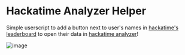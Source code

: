 # Hackatime Analyzer Helper

Simple userscript to add a button next to user's names in [hackatime's leaderboard](https://hackatime.hackclub.com/leaderboards) to open their data in [hackatime analyzer](https://hackatime-analyzer.pages.dev)!

![image](https://github.com/user-attachments/assets/4fd17fb5-f932-4785-8f15-9bb45f45f64a)
